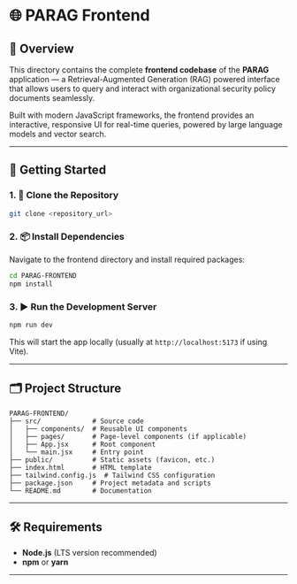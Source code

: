 
# 🌐 PARAG Frontend

## 🧾 Overview

This directory contains the complete **frontend codebase** of the **PARAG** application — a Retrieval-Augmented Generation (RAG) powered interface that allows users to query and interact with organizational security policy documents seamlessly.

Built with modern JavaScript frameworks, the frontend provides an interactive, responsive UI for real-time queries, powered by large language models and vector search.

---

## 🚀 Getting Started

### 1. 🧬 Clone the Repository

```bash
git clone <repository_url>
```

### 2. 📦 Install Dependencies

Navigate to the frontend directory and install required packages:

```bash
cd PARAG-FRONTEND
npm install
```

### 3. ▶️ Run the Development Server

```bash
npm run dev
```

This will start the app locally (usually at `http://localhost:5173` if using Vite).

---

## 🗂️ Project Structure

```
PARAG-FRONTEND/
├── src/             # Source code
│   ├── components/  # Reusable UI components
│   ├── pages/       # Page-level components (if applicable)
│   ├── App.jsx      # Root component
│   └── main.jsx     # Entry point
├── public/          # Static assets (favicon, etc.)
├── index.html       # HTML template
├── tailwind.config.js  # Tailwind CSS configuration
├── package.json     # Project metadata and scripts
└── README.md        # Documentation
```

---

## 🛠️ Requirements

- **Node.js** (LTS version recommended)
- **npm** or **yarn**

---
